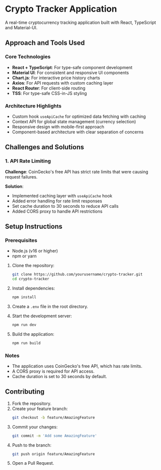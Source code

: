 # Crypto Tracker Application

A real-time cryptocurrency tracking application built with React, TypeScript and Material-UI.

## Approach and Tools Used

### Core Technologies
- **React + TypeScript**: For type-safe component development
- **Material UI**: For consistent and responsive UI components
- **Chart.js**: For interactive price history charts
- **Axios**: For API requests with custom caching layer
- **React Router**: For client-side routing
- **TSS**: For type-safe CSS-in-JS styling

### Architecture Highlights
- Custom hook `useApiCache` for optimized data fetching with caching
- Context API for global state management (currency selection)
- Responsive design with mobile-first approach
- Component-based architecture with clear separation of concerns

## Challenges and Solutions

### 1. API Rate Limiting
**Challenge**: CoinGecko's free API has strict rate limits that were causing request failures.

**Solution**: 
- Implemented caching layer with `useApiCache` hook
- Added error handling for rate limit responses
- Set cache duration to 30 seconds to reduce API calls
- Added CORS proxy to handle API restrictions

## Setup Instructions

### Prerequisites
- Node.js (v16 or higher)
- npm or yarn

1. Clone the repository:
    ```bash
    git clone https://github.com/yourusername/crypto-tracker.git
    cd crypto-tracker
    ```

2. Install dependencies:
    ```bash
    npm install
    ```

3. Create a `.env` file in the root directory.

4. Start the development server:
    ```bash
    npm run dev
    ```

5. Build the application:
    ```bash
    npm run build
    ```

### Notes
- The application uses CoinGecko's free API, which has rate limits.
- A CORS proxy is required for API access.
- Cache duration is set to 30 seconds by default.

## Contributing

1. Fork the repository.
2. Create your feature branch:
    ```bash
    git checkout -b feature/AmazingFeature
    ```
3. Commit your changes:
    ```bash
    git commit -m 'Add some AmazingFeature'
    ```
4. Push to the branch:
    ```bash
    git push origin feature/AmazingFeature
    ```
5. Open a Pull Request.
